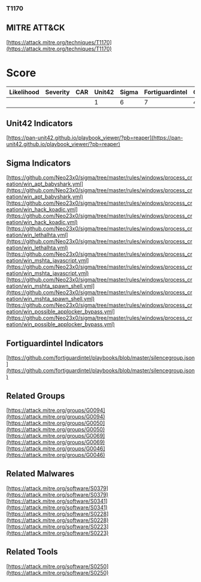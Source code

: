 
### T1170
## MITRE ATT&CK
[https://attack.mitre.org/techniques/T1170](https://attack.mitre.org/techniques/T1170)

# Score

| Likelihood | Severity | CAR | Unit42 | Sigma | Fortiguardintel | Groups | Malwares | Tools |
| ---------- | -------- | --- | ------ | ----- | --------------- | ---  | --- | --- |
 |   |   |   | 1 | 6 | 7 | 4 | 4 | 1 |



## Unit42 Indicators

[https://pan-unit42.github.io/playbook_viewer/?pb=reaper](https://pan-unit42.github.io/playbook_viewer/?pb=reaper)
[]()


## Sigma Indicators

[https://github.com/Neo23x0/sigma/tree/master/rules/windows/process_creation/win_apt_babyshark.yml](https://github.com/Neo23x0/sigma/tree/master/rules/windows/process_creation/win_apt_babyshark.yml)
[https://github.com/Neo23x0/sigma/tree/master/rules/windows/process_creation/win_hack_koadic.yml](https://github.com/Neo23x0/sigma/tree/master/rules/windows/process_creation/win_hack_koadic.yml)
[https://github.com/Neo23x0/sigma/tree/master/rules/windows/process_creation/win_lethalhta.yml](https://github.com/Neo23x0/sigma/tree/master/rules/windows/process_creation/win_lethalhta.yml)
[https://github.com/Neo23x0/sigma/tree/master/rules/windows/process_creation/win_mshta_javascript.yml](https://github.com/Neo23x0/sigma/tree/master/rules/windows/process_creation/win_mshta_javascript.yml)
[https://github.com/Neo23x0/sigma/tree/master/rules/windows/process_creation/win_mshta_spawn_shell.yml](https://github.com/Neo23x0/sigma/tree/master/rules/windows/process_creation/win_mshta_spawn_shell.yml)
[https://github.com/Neo23x0/sigma/tree/master/rules/windows/process_creation/win_possible_applocker_bypass.yml](https://github.com/Neo23x0/sigma/tree/master/rules/windows/process_creation/win_possible_applocker_bypass.yml)
[]()


## Fortiguardintel Indicators

[https://github.com/fortiguardintel/playbooks/blob/master/silencegroup.json](https://github.com/fortiguardintel/playbooks/blob/master/silencegroup.json)
[]()


## Related Groups

[https://attack.mitre.org/groups/G0094](https://attack.mitre.org/groups/G0094)
[https://attack.mitre.org/groups/G0050](https://attack.mitre.org/groups/G0050)
[https://attack.mitre.org/groups/G0069](https://attack.mitre.org/groups/G0069)
[https://attack.mitre.org/groups/G0046](https://attack.mitre.org/groups/G0046)
[]()


## Related Malwares

[https://attack.mitre.org/software/S0379](https://attack.mitre.org/software/S0379)
[https://attack.mitre.org/software/S0341](https://attack.mitre.org/software/S0341)
[https://attack.mitre.org/software/S0228](https://attack.mitre.org/software/S0228)
[https://attack.mitre.org/software/S0223](https://attack.mitre.org/software/S0223)
[]()


## Related Tools

[https://attack.mitre.org/software/S0250](https://attack.mitre.org/software/S0250)
[]()
